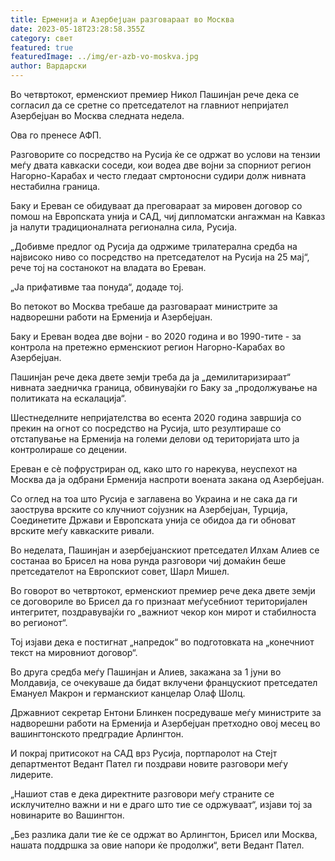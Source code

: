 ```yaml
---
title: Ерменија и Азербејџан разговараат во Москва
date: 2023-05-18T23:28:58.355Z
category: свет
featured: true
featuredImage: ../img/er-azb-vo-moskva.jpg
author: Вардарски
---
```

Во четвртокот, ерменскиот премиер Никол Пашинјан рече дека се согласил да се сретне со претседателот на главниот непријател Азербејџан во Москва следната недела.

Ова го пренесе АФП.

Разговорите со посредство на Русија ќе се одржат во услови на тензии меѓу двата кавкаски соседи, кои водеа две војни за спорниот регион Нагорно-Карабах и често гледаат смртоносни судири долж нивната нестабилна граница.

Баку и Ереван се обидуваат да преговараат за мировен договор со помош на Европската унија и САД, чиј дипломатски ангажман на Кавказ ја налути традиционалната регионална сила, Русија.

„Добивме предлог од Русија да одржиме трилатерална средба на највисоко ниво со посредство на претседателот на Русија на 25 мај“, рече тој на состанокот на владата во Ереван.

„Ја прифативме таа понуда“, додаде тој.

Во петокот во Москва требаше да разговараат министрите за надворешни работи на Ерменија и Азербејџан.

Баку и Ереван водеа две војни - во 2020 година и во 1990-тите - за контрола на претежно ерменскиот регион Нагорно-Карабах во Азербејџан.

Пашинјан рече дека двете земји треба да ја „демилитаризираат“ нивната заедничка граница, обвинувајќи го Баку за „продолжување на политиката на ескалација“.

Шестнеделните непријателства во есента 2020 година завршија со прекин на огнот со посредство на Русија, што резултираше со отстапување на Ерменија на големи делови од територијата што ја контролираше со децении.

Ереван е сè пофрустриран од, како што го нарекува, неуспехот на Москва да ја одбрани Ерменија наспроти воената закана од Азербејџан.

Со оглед на тоа што Русија е заглавена во Украина и не сака да ги заострува врските со клучниот сојузник на Азербејџан, Турција, Соединетите Држави и Европската унија се обидоа да ги обноват врските меѓу кавкаските ривали.

Во неделата, Пашинјан и азербејџанскиот претседател Илхам Алиев се состанаа во Брисел на нова рунда разговори чиј домаќин беше претседателот на Европскиот совет, Шарл Мишел.

Во говорот во четвртокот, ерменскиот премиер рече дека двете земји се договориле во Брисел да го признаат меѓусебниот територијален интегритет, поздравувајќи го „важниот чекор кон мирот и стабилноста во регионот“.

Тој изјави дека е постигнат „напредок“ во подготовката на „конечниот текст на мировниот договор“.

Во друга средба меѓу Пашинјан и Алиев, закажана за 1 јуни во Молдавија, се очекуваше да бидат вклучени францускиот претседател Емануел Макрон и германскиот канцелар Олаф Шолц.

Државниот секретар Ентони Блинкен посредуваше меѓу министрите за надворешни работи на Ерменија и Азербејџан претходно овој месец во вашингтонското предградие Арлингтон.

И покрај притисокот на САД врз Русија, портпаролот на Стејт департментот Ведант Пател ги поздрави новите разговори меѓу лидерите.

„Нашиот став е дека директните разговори меѓу страните се исклучително важни и ни е драго што тие се одржуваат“, изјави тој за новинарите во Вашингтон.

„Без разлика дали тие ќе се одржат во Арлингтон, Брисел или Москва, нашата поддршка за овие напори ќе продолжи“, вети Ведант Пател.